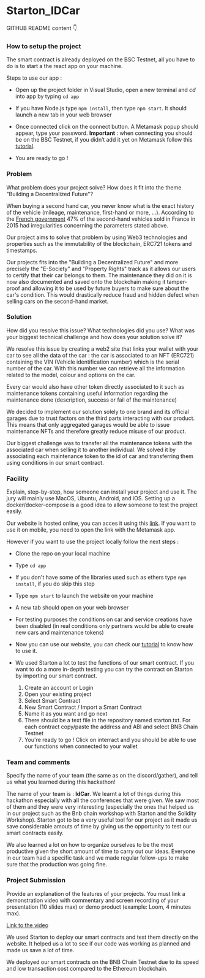 # Starton_IDCar
GITHUB README content 👇 

### How to setup the project

The smart contract is already deployed on the BSC Testnet, all you have to do is to start a the react app on your machine. 

Steps to use our app :  

- Open up the project folder in Visual Studio, open a new terminal and *cd* into app by typing `cd app` 

- If you have Node.js type `npm install`, then type `npm start`. It should launch a new tab in your web browser 

- Once connected click on the connect button. A Metamask popup should appear, type your password. **Important** : when connecting you should be on the BSC Testnet, if you didn’t add it yet on Metamask follow this [tutorial](https://medium.com/spartanprotocol/how-to-connect-metamask-to-bsc-testnet-7d89c111ab2).

- You are ready to go ! 


### Problem 

What problem does your project solve? How does it fit into the theme "Building a Decentralized Future"? 

When buying a second hand car, you never know what is the exact history of the vehicle (mileage, maintenance, first-hand or more, ...). According to the [French government](https://www.economie.gouv.fr/dgccrf/vente-de-voitures-doccasion-gare-aux-tromperies) 47% of the second-hand vehicles sold in France in 2015 had irregularities concerning the parameters stated above.

Our project aims to solve that problem by using Web3  technologies and properties such as the immutability of the blockchain, ERC721 tokens and timestamps.

Our projects fits into the "Building a Decentralized Future" and more precisely the "E-Society" and "Property Rights" track as it allows our users to certify that their car belongs to them. The maintenance they did on it is now also documented and saved onto the blockchain making it tamper-proof and allowing it to be used by future buyers to make sure about the car's condition. This would drastically reduce fraud and hidden defect when selling cars on the second-hand market. 

### Solution 

How did you resolve this issue? What technologies did you use? What was your biggest technical challenge and how does your solution solve it? 

We resolve this issue by creating a web2 site that links your wallet with your car to see all the data of the car : the car is associated to an NFT (ERC721) containing the VIN (Vehicle identification number) which is the serial number of the car. With this number we can retrieve all the information related to the model, colour and options on the car. 

Every car would also have other token directly associated to it such as maintenance tokens containing useful information regarding the maintenance done (description, success or fail of the maintenance)

We decided to implement our solution solely to one brand and its official garages due to trust factors on the third parts interacting with our product. This means that only aggregated garages would be able to issue maintenance NFTs and therefore greatly reduce misuse of our product.

Our biggest challenge was to transfer all the maintenance tokens with the associated car when selling it to another individual. We solved it by associating each maintenance token to the id of car and transferring them using conditions in our smart contract.


### Facility 

Explain, step-by-step, how someone can install your project and use it. The jury will mainly use MacOS, Ubuntu, Android, and iOS. Setting up a docker/docker-compose is a good idea to allow someone to test the project easily. 

Our website is hosted online, you can acces it using this [link](https://idcar.vercel.app/). If you want to use it on mobile, you need to open the link with the Metamask app.

However if you want to use the project locally follow the next steps :

- Clone the repo on your local machine

- Type `cd app`

- If you don't have some of the libraries used such as ethers type `npm install`, if you do skip this step

- Type `npm start` to launch the website on your machine

- A new tab should open on your web browser

- For testing purposes the conditions on car and service creations have been disabled (in real conditions only partners would be able to create new cars and maintenance tokens)

- Now you can use our website, you can check our [tutorial](https://www.youtube.com/watch?v=hoaKJOJirDM) to know how to use it.

- We used Starton a lot to test the functions of our smart contract. If you want to do a more in-depth testing you can try the contract on Starton by importing our smart contract.
  1. Create an account or Login
  2. Open your existing project
  3. Select Smart Contract
  4. New Smart Contract / Import a Smart Contract
  5. Name it as you want and go next
  6. There should be a text file in the repository named starton.txt. For each contract copy/paste the address and ABI and select BNB Chain Testnet
  7. You're ready to go ! Click on interract and you should be able to use our functions when connected to your wallet

### Team and comments 

Specify the name of your team (the same as on the discord/gather), and tell us what you learned during this hackathon! 

The name of your team is : **IdCar**. We learnt a lot of things during this hackathon especially with all the conferences that were given. We saw most of them and they were very interesting (especially the ones that helped us in our project such as the Bnb chain workshop with Starton and the Solidity Workshop). Starton got to be a very useful tool for our project as it made us save considerable amouts of time by giving us the opportunity to test our smart contracts easily. 

We also learned a lot on how to organize ourselves to be the most productive given the short amount of time to carry out our ideas. Everyone in our team had a specific task and we made regular follow-ups to make sure that the production was going fine.


### Project Submission 

Provide an explanation of the features of your projects. You must link a demonstration video with commentary and screen recording of your presentation (10 slides max) or demo product (example: Loom, 4 minutes max). 

[Link to the video](https://www.youtube.com/watch?v=YIejurMjjg0&feature=youtu.be)

We used Starton to deploy our smart contracts and test them directly on the website. It helped us a lot to see if our code was working as planned and made us save a lot of time.

We deployed our smart contracts on the BNB Chain Testnet due to its speed and low transaction cost compared to the Ethereum blockchain.


 
